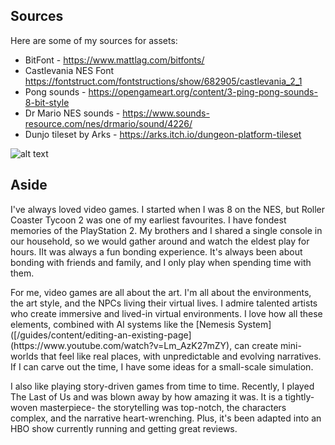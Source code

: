 ﻿## Sources

Here are some of my sources for assets:
* BitFont - https://www.mattlag.com/bitfonts/
* Castlevania NES Font https://fontstruct.com/fontstructions/show/682905/castlevania_2_1
* Pong sounds - https://opengameart.org/content/3-ping-pong-sounds-8-bit-style
* Dr Mario NES sounds - https://www.sounds-resource.com/nes/drmario/sound/4226/
* Dunjo tileset by Arks - https://arks.itch.io/dungeon-platform-tileset


![alt text](https://github.com/ACS-3922-main/assignment-1-bridges77/blob/main/rct.gif)



## Aside

<p>I've always loved video games. I started when I was 8 on the NES, but  Roller Coaster Tycoon 2 was one of my earliest favourites. I have fondest memories of the PlayStation 2. My brothers and I shared a single console in our household, so we would gather around and watch the eldest play for hours. IIt was always a fun bonding experience. It's always been about bonding with friends and family, and I only play when spending time with them.</p>
<p>For me, video games are all about the art. I'm all about the environments, the art style, and the NPCs living their virtual lives. I admire talented artists who create immersive and lived-in virtual environments. I love how all these elements, combined with AI systems like the [Nemesis System]([/guides/content/editing-an-existing-page](https://www.youtube.com/watch?v=Lm_AzK27mZY), can create mini-worlds that feel like real places, with unpredictable and evolving narratives. If I can carve out the time, I have some ideas for a small-scale simulation. </p>
<p>I also like playing story-driven games from time to time. Recently, I played The Last of Us and was blown away by how amazing it was. It is a tightly-woven masterpiece- the storytelling was top-notch, the characters complex, and the narrative heart-wrenching. Plus, it's been adapted into an HBO show currently running and getting great reviews.
</p>



